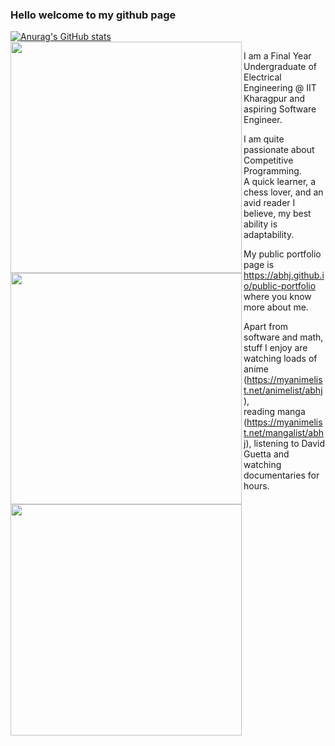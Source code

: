 ### Hello welcome to my github page


[![Anurag's GitHub stats](https://github-readme-stats.vercel.app/api?username=abhj)](https://github.com/anuraghazra/github-readme-stats)
<img align="left" height=370em src="https://wakatime.com/share/@abhj/911980a8-24a1-4414-ada4-f418b1887427.svg"></img>
<img align="left" height=370em src="https://wakatime.com/share/@abhj/86deccde-1565-4687-a2ca-97f4a905e6b6.svg"></img>
<img align="left" height=370em src="https://wakatime.com/share/@abhj/ea4b2b60-419f-4dcd-914b-5ed15330cd80.svg"></img>
  
I am a Final Year Undergraduate of Electrical Engineering @ IIT Kharagpur and aspiring Software Engineer.  
  
I am quite passionate about Competitive Programming.  
A quick learner, a chess lover, and an avid reader I believe, my best ability is adaptability.  
  
My public portfolio page is https://abhj.github.io/public-portfolio where you know more about me.  
  
Apart from software and math, stuff I enjoy are watching loads of anime (https://myanimelist.net/animelist/abhj),  
reading manga (https://myanimelist.net/mangalist/abhj), listening to David Guetta and watching documentaries for hours.  
<!--
**AbhJ/abhj** is a ✨ _special_ ✨ repository because its `README.md` (this file) appears on your GitHub profile.

Here are some ideas to get you started:

- 🔭 I’m currently working on ...
- 🌱 I’m currently learning ...
- 👯 I’m looking to collaborate on ...
- 🤔 I’m looking for help with ...
- 💬 Ask me about ...
- 📫 How to reach me: ...
- 😄 Pronouns: ...
- ⚡ Fun fact: ...
-->
